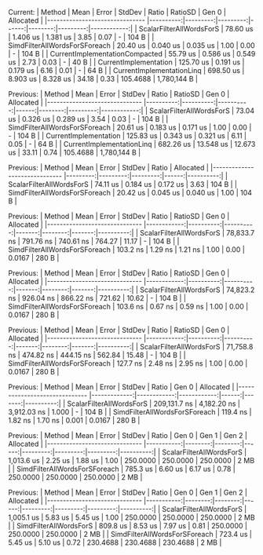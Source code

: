 ﻿Current:
|                         Method |      Mean |    Error |   StdDev | Ratio | RatioSD |    Gen 0 |   Allocated |
|------------------------------- |----------:|---------:|---------:|------:|--------:|---------:|------------:|
|       ScalarFilterAllWordsForS |  78.60 us | 1.406 us | 1.381 us |  3.85 |    0.07 |        - |       104 B |
|  SimdFilterAllWordsForSForeach |  20.40 us | 0.040 us | 0.035 us |  1.00 |    0.00 |        - |       104 B |
| CurrentImplementationCompacted |  55.79 us | 0.586 us | 0.549 us |  2.73 |    0.03 |        - |        40 B |
|          CurrentImplementation | 125.70 us | 0.191 us | 0.179 us |  6.16 |    0.01 |        - |        64 B |
|      CurrentImplementationLinq | 698.50 us | 8.903 us | 8.328 us | 34.18 |    0.33 | 105.4688 | 1,780,144 B |

Previous:
|                        Method |      Mean |     Error |    StdDev | Ratio | RatioSD |    Gen 0 |   Allocated |
|------------------------------ |----------:|----------:|----------:|------:|--------:|---------:|------------:|
|      ScalarFilterAllWordsForS |  73.04 us |  0.326 us |  0.289 us |  3.54 |    0.03 |        - |       104 B |
| SimdFilterAllWordsForSForeach |  20.61 us |  0.183 us |  0.171 us |  1.00 |    0.00 |        - |       104 B |
|         CurrentImplementation | 125.83 us |  0.343 us |  0.321 us |  6.11 |    0.05 |        - |        64 B |
|     CurrentImplementationLinq | 682.26 us | 13.548 us | 12.673 us | 33.11 |    0.74 | 105.4688 | 1,780,144 B |

Previous:
|                        Method |     Mean |    Error |   StdDev | Ratio | Allocated |
|------------------------------ |---------:|---------:|---------:|------:|----------:|
|      ScalarFilterAllWordsForS | 74.11 us | 0.184 us | 0.172 us |  3.63 |     104 B |
| SimdFilterAllWordsForSForeach | 20.42 us | 0.045 us | 0.040 us |  1.00 |     104 B |

Previous:
|                        Method |        Mean |     Error |    StdDev |  Ratio | RatioSD |  Gen 0 | Allocated |
|------------------------------ |------------:|----------:|----------:|-------:|--------:|-------:|----------:|
|      ScalarFilterAllWordsForS | 78,833.7 ns | 791.76 ns | 740.61 ns | 764.27 |   11.17 |      - |     104 B |
| SimdFilterAllWordsForSForeach |    103.2 ns |   1.29 ns |   1.21 ns |   1.00 |    0.00 | 0.0167 |     280 B |

Previous:
|                        Method |        Mean |     Error |    StdDev |  Ratio | RatioSD |  Gen 0 | Allocated |
|------------------------------ |------------:|----------:|----------:|-------:|--------:|-------:|----------:|
|      ScalarFilterAllWordsForS | 74,823.2 ns | 926.04 ns | 866.22 ns | 721.62 |   10.62 |      - |     104 B |
| SimdFilterAllWordsForSForeach |    103.6 ns |   0.67 ns |   0.59 ns |   1.00 |    0.00 | 0.0167 |     280 B |

Previous:
|                        Method |        Mean |     Error |    StdDev |  Ratio | RatioSD |  Gen 0 | Allocated |
|------------------------------ |------------:|----------:|----------:|-------:|--------:|-------:|----------:|
|      ScalarFilterAllWordsForS | 71,758.8 ns | 474.82 ns | 444.15 ns | 562.84 |   15.48 |      - |     104 B |
| SimdFilterAllWordsForSForeach |    127.7 ns |   2.48 ns |   2.95 ns |   1.00 |    0.00 | 0.0167 |     280 B |

Previous:
|                        Method |         Mean |       Error |      StdDev | Ratio |  Gen 0 | Allocated |
|------------------------------ |-------------:|------------:|------------:|------:|-------:|----------:|
|      ScalarFilterAllWordsForS | 209,131.7 ns | 4,182.20 ns | 3,912.03 ns | 1.000 |      - |     104 B |
| SimdFilterAllWordsForSForeach |     119.4 ns |     1.82 ns |     1.70 ns | 0.001 | 0.0167 |     280 B |

Previous: 
|                        Method |       Mean |   Error |  StdDev | Ratio |    Gen 0 |    Gen 1 |    Gen 2 | Allocated |
|------------------------------ |-----------:|--------:|--------:|------:|---------:|---------:|---------:|----------:|
|      ScalarFilterAllWordsForS | 1,013.6 us | 2.25 us | 1.88 us |  1.00 | 250.0000 | 250.0000 | 250.0000 |      2 MB |
| SimdFilterAllWordsForSForeach |   785.3 us | 6.60 us | 6.17 us |  0.78 | 250.0000 | 250.0000 | 250.0000 |      2 MB |

Previous:
|                        Method |       Mean |   Error |  StdDev | Ratio |    Gen 0 |    Gen 1 |    Gen 2 | Allocated |
|------------------------------ |-----------:|--------:|--------:|------:|---------:|---------:|---------:|----------:|
|      ScalarFilterAllWordsForS | 1,005.1 us | 5.83 us | 5.45 us |  1.00 | 250.0000 | 250.0000 | 250.0000 |      2 MB |
|        SimdFilterAllWordsForS |   809.8 us | 8.53 us | 7.97 us |  0.81 | 250.0000 | 250.0000 | 250.0000 |      2 MB |
| SimdFilterAllWordsForSForeach |   723.4 us | 5.45 us | 5.10 us |  0.72 | 230.4688 | 230.4688 | 230.4688 |      2 MB |